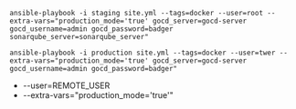 ```
ansible-playbook -i staging site.yml --tags=docker --user=root --extra-vars="production_mode='true' gocd_server=gocd-server gocd_username=admin gocd_password=badger sonarqube_server=sonarqube_server"
```

```
ansible-playbook -i production site.yml --tags=docker --user=twer --extra-vars="production_mode='true' gocd_server=gocd-server gocd_username=admin gocd_password=badger"
```

* --user=REMOTE_USER
* --extra-vars="production_mode='true'"
